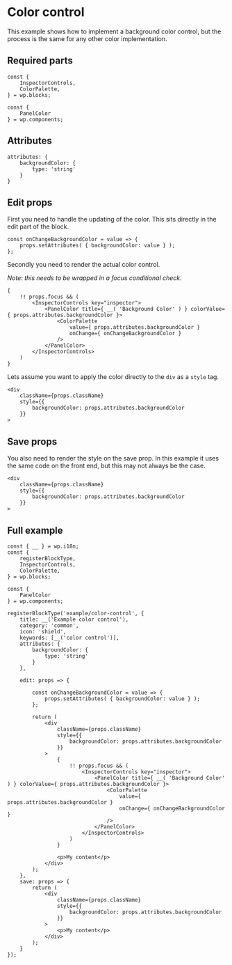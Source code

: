 # Color control

This example shows how to implement a background color control, but the process is the same for any other color implementation.

## Required parts

```
const {
    InspectorControls,
    ColorPalette,
} = wp.blocks;

const {
    PanelColor
} = wp.components;
```

## Attributes

```
attributes: {
    backgroundColor: {
        type: 'string'
    }
}
```

## Edit props

First you need to handle the updating of the color. This sits directly in the edit part of the block.

```
const onChangeBackgroundColor = value => {
    props.setAttributes( { backgroundColor: value } );
};
```
Secondly you need to render the actual color control.

*Note: this needs to be wrapped in a focus conditional check.*

```
{
    !! props.focus && (
        <InspectorControls key="inspector">
            <PanelColor title={ __( 'Background Color' ) } colorValue={ props.attributes.backgroundColor }>
                <ColorPalette
                    value={ props.attributes.backgroundColor }
                    onChange={ onChangeBackgroundColor }
                />
            </PanelColor>
        </InspectorControls>
    )
}
```

Lets assume you want to apply the color directly to the `div` as a `style` tag.

```
<div
    className={props.className}
    style={{
        backgroundColor: props.attributes.backgroundColor
    }}
>
```

## Save props

You also need to render the style on the save prop. In this example it uses the same code on the front end, but this may not always be the case.

```
<div
    className={props.className}
    style={{
        backgroundColor: props.attributes.backgroundColor
    }}
>
```

## Full example

```
const { __ } = wp.i18n;
const {
	registerBlockType,
	InspectorControls,
	ColorPalette,
} = wp.blocks;

const {
    PanelColor
} = wp.components;

registerBlockType('example/color-control', {
	title: __('Example color control'),
	category: 'common',
	icon: 'shield',
	keywords: [__('color control')],
	attributes: {
		backgroundColor: {
			type: 'string'
		}
	},

	edit: props => {

		const onChangeBackgroundColor = value => {
			props.setAttributes( { backgroundColor: value } );
		};

		return (
			<div
				className={props.className}
				style={{
					backgroundColor: props.attributes.backgroundColor
				}}
			>
				{
					!! props.focus && (
						<InspectorControls key="inspector">
							<PanelColor title={ __( 'Background Color' ) } colorValue={ props.attributes.backgroundColor }>
								<ColorPalette
									value={ props.attributes.backgroundColor }
									onChange={ onChangeBackgroundColor }
								/>
							</PanelColor>
						</InspectorControls>
					)
				}

				<p>My content</p>
			</div>
		);
	},
	save: props => {
		return (
			<div
				className={props.className}
				style={{
					backgroundColor: props.attributes.backgroundColor
				}}
			>
                <p>My content</p>
            </div>
		);
	}
});
```